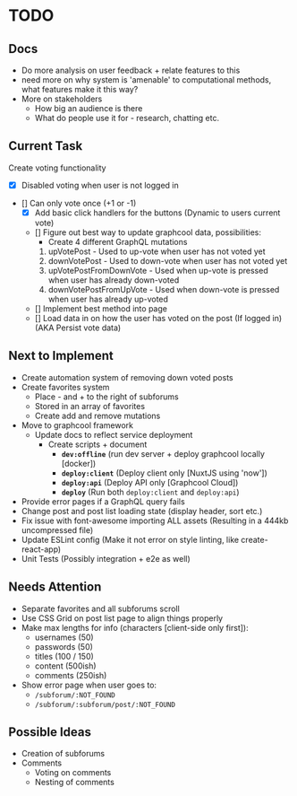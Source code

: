 # TODO

## Docs
- Do more analysis on user feedback + relate features to this
- need more on why system is 'amenable' to computational methods, what features make it this way?
- More on stakeholders
  - How big an audience is there
  - What do people use it for - research, chatting etc.

## Current Task
Create voting functionality
- [x] Disabled voting when user is not logged in
- [] Can only vote once (+1 or -1)
  - [x] Add basic click handlers for the buttons (Dynamic to users current vote)
  - [] Figure out best way to update graphcool data, possibilities:
    - Create 4 different GraphQL mutations
    1) upVotePost - Used to up-vote when user has not voted yet
    1) downVotePost - Used to down-vote when user has not voted yet
    1) upVotePostFromDownVote - Used when up-vote is pressed when user has already down-voted
    1) downVotePostFromUpVote - Used when down-vote is pressed when user has already up-voted
  - [] Implement best method into page
  - [] Load data in on how the user has voted on the post (If logged in) (AKA Persist vote data)

## Next to Implement
- Create automation system of removing down voted posts
- Create favorites system
  - Place - and + to the right of subforums
  - Stored in an array of favorites
  - Create add and remove mutations
- Move to graphcool framework
  - Update docs to reflect service deployment
    - Create scripts + document
      - **`dev:offline`** (run dev server + deploy graphcool locally [docker])
      - **`deploy:client`** (Deploy client only [NuxtJS using 'now'])
      - **`deploy:api`** (Deploy API only [Graphcool Cloud])
      - **`deploy`** (Run both `deploy:client` and `deploy:api`)
- Provide error pages if a GraphQL query fails
- Change post and post list loading state (display header, sort etc.)
- Fix issue with font-awesome importing ALL assets (Resulting in a 444kb uncompressed file)
- Update ESLint config (Make it not error on style linting, like create-react-app)
- Unit Tests (Possibly integration + e2e as well)

## Needs Attention
- Separate favorites and all subforums scroll
- Use CSS Grid on post list page to align things properly
- Make max lengths for info (characters [client-side only first]):
  - usernames (50)
  - passwords (50)
  - titles (100 / 150)
  - content (500ish)
  - comments (250ish)
- Show error page when user goes to:
  - `/subforum/:NOT_FOUND`
  - `/subforum/:subforum/post/:NOT_FOUND`

## Possible Ideas
- Creation of subforums
- Comments
  - Voting on comments
  - Nesting of comments
